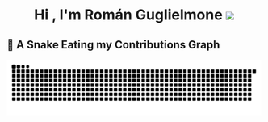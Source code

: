 <h1 align="center">Hi , I'm Román Guglielmone <img src="https://media.giphy.com/media/hvRJCLFzcasrR4ia7z/giphy.gif" width="35"></h1>

## 🐍 A Snake Eating my Contributions Graph
	
<p align = "center">
	<img src = "https://github.com/7oSkaaa/7oSkaaa/blob/output/github-contribution-grid-snake.svg?" alt = "Snake Game"/>
</p>
